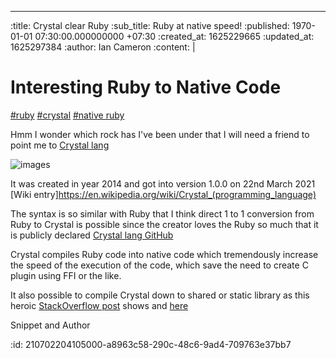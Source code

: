 ---
:title: Crystal clear Ruby
:sub_title: Ruby at native speed!
:published: 1970-01-01 07:30:00.000000000 +07:30
:created_at: 1625229665
:updated_at: 1625297384
:author: Ian Cameron
:content: |
  <h1>Interesting Ruby to Native Code</h1>

  <p><a href="/posts/tag?id=ruby/">#ruby</a> <a href="/posts/tag?id=crystal/">#crystal</a> <a href="/posts/tag?id=native_ruby/">#native ruby</a></p>

  <p>Hmm I wonder which rock has I&#39;ve been under that I will need a friend to point me to <a href="https://crystal-lang.org/" title="Crystal lang">Crystal lang</a></p>

  <p><img src="/uploads/crystallang.png" alt="images"></p>

  <p>It was created in year 2014 and got into version 1.0.0 on 22nd March 2021 [Wiki entry]<a href="https://en.wikipedia.org/wiki/Crystal_(programming_language)">https://en.wikipedia.org/wiki/Crystal_(programming_language)</a></p>

  <p>The syntax is so similar with Ruby that I think direct 1 to 1 conversion from Ruby to Crystal is possible since the creator loves the Ruby so much that it is publicly declared <a href="https://github.com/crystal-lang/crystal">Crystal lang GitHub</a></p>

  <p>Crystal compiles Ruby code into native code which tremendously increase the speed of the execution of the code, which save the need to create C plugin using FFI or the like. </p>

  <p>It also possible to compile Crystal down to shared or static library as this heroic <a href="https://stackoverflow.com/a/32921404">StackOverflow post</a> shows and <a href="https://gist.github.com/Papierkorb/02d6ba53c28b5035a80bf7695f4706bb">here</a></p>

  <p>Snippet and Author</p>
:id: 210702204105000-a8963c58-290c-48c6-9ad4-709763e37bb7

